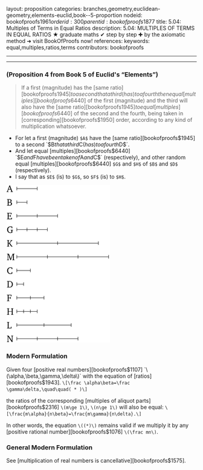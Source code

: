 layout: proposition
categories: branches,geometry,euclidean-geometry,elements-euclid,book--5-proportion
nodeid: bookofproofs$1961
orderid: 300
parentid: bookofproofs$1877
title: 5.04: Multiples of Terms in Equal Ratios
description: 5.04: MULTIPLES OF TERMS IN EQUAL RATIOS &#9733; graduate maths &#10004; step by step &#10010; by the axiomatic method &#10140; visit BookOfProofs now!
references: 
keywords: equal,multiples,ratios,terms
contributors: bookofproofs

---


---

### (Proposition 4 from Book 5 of Euclid's “Elements”)

> If a first (magnitude) has the [same ratio][bookofproofs$1945] to a second that a third (has) to a fourth then equal [multiples][bookofproofs$6440] of the first (magnitude) and the third will also have the [same ratio][bookofproofs$1945] to equal [multiples][bookofproofs$6440] of the second and the fourth, being taken in [corresponding][bookofproofs$1950] order, according to any kind of multiplication whatsoever.
* For let a first (magnitude) `$A$` have the [same ratio][bookofproofs$1945] to a second `$B$` that a third `$C$` (has) to a fourth `$D$`.
* And let equal [multiples][bookofproofs$6440] `$E$` and `$F$` have been taken of `$A$` and `$C$` (respectively), and other random equal [multiples][bookofproofs$6440] `$G$` and `$H$` of `$B$` and `$D$` (respectively).
* I say that as `$E$` (is) to `$G$`, so `$F$` (is) to `$H$`.


![fig04e](https://github.com/bookofproofs/bookofproofs.github.io/blob/main/_sources/_assets/images/euclid/Book05/fig04e.png?raw=true)


### Modern Formulation

Given four [positive real numbers][bookofproofs$1107] `\(\alpha,\beta,\gamma,\delta\)` with the equation of [ratios][bookofproofs$1943].
`\[\frac \alpha\beta=\frac \gamma\delta,\quad\quad( * )\]` 

the ratios of the corresponding [multiples of aliquot parts][bookofproofs$2316] `\(m\ge 1\)`, `\(n\ge 1\)` will also be equal:
`\[\frac{m\alpha}{n\beta}=\frac{m\gamma}{n\delta}.\]`

In other words, the equation `\((*)\)` remains valid if we multiply it by any [positive rational number][bookofproofs$1076] `\(\frac mn\)`.

### General Modern Formulation

See [multiplication of real numbers is cancellative][bookofproofs$1575].